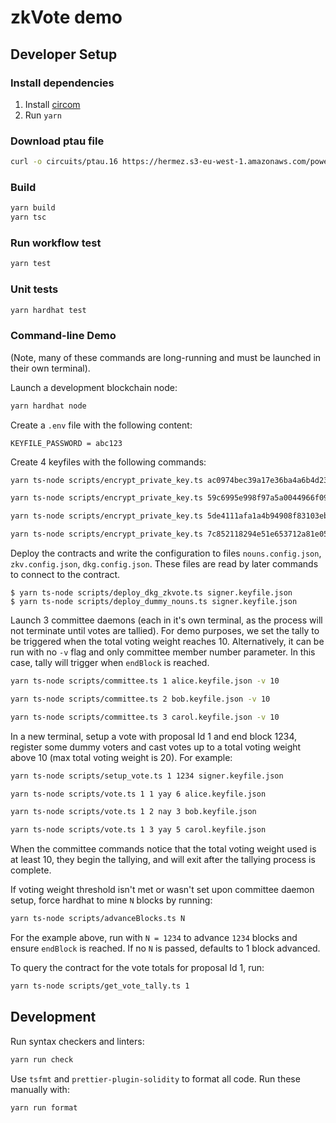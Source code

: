 zkVote demo
===========

## Developer Setup

### Install dependencies

1. Install [circom](https://docs.circom.io/getting-started/installation/)
2. Run `yarn`

### Download ptau file
```sh
curl -o circuits/ptau.16 https://hermez.s3-eu-west-1.amazonaws.com/powersOfTau28_hez_final_16.ptau
```

### Build

```sh
yarn build
yarn tsc
```

### Run workflow test

```sh
yarn test
```

### Unit tests

```sh
yarn hardhat test
```

### Command-line Demo

(Note, many of these commands are long-running and must be launched in their
own terminal).

Launch a development blockchain node:
```sh
yarn hardhat node
```

Create a `.env` file with the following content:
```env
KEYFILE_PASSWORD = abc123
```

Create 4 keyfiles with the following commands:
```sh
yarn ts-node scripts/encrypt_private_key.ts ac0974bec39a17e36ba4a6b4d238ff944bacb478cbed5efcae784d7bf4f2ff80 abc123 -k signer.keyfile.json

yarn ts-node scripts/encrypt_private_key.ts 59c6995e998f97a5a0044966f0945389dc9e86dae88c7a8412f4603b6b78690d abc123 -k alice.keyfile.json

yarn ts-node scripts/encrypt_private_key.ts 5de4111afa1a4b94908f83103eb1f1706367c2e68ca870fc3fb9a804cdab365a abc123 -k bob.keyfile.json

yarn ts-node scripts/encrypt_private_key.ts 7c852118294e51e653712a81e05800f419141751be58f605c371e15141b007a6 abc123 -k carol.keyfile.json
```

Deploy the contracts and write the configuration to files `nouns.config.json`, `zkv.config.json`, `dkg.config.json`.
These files are read by later commands to connect to the contract.

```console
$ yarn ts-node scripts/deploy_dkg_zkvote.ts signer.keyfile.json
$ yarn ts-node scripts/deploy_dummy_nouns.ts signer.keyfile.json
```

Launch 3 committee daemons (each in it's own terminal, as the process will not
terminate until votes are tallied).  For demo purposes, we set the tally to be
triggered when the total voting weight reaches 10. Alternatively, it can be run with no `-v` flag and only committee member number parameter. In this case, tally will trigger when `endBlock` is reached.

```sh
yarn ts-node scripts/committee.ts 1 alice.keyfile.json -v 10
```
```sh
yarn ts-node scripts/committee.ts 2 bob.keyfile.json -v 10
```
```sh
yarn ts-node scripts/committee.ts 3 carol.keyfile.json -v 10
```

In a new terminal, setup a vote with proposal Id 1 and end block 1234, register some dummy voters and cast votes up to a total voting weight above 10
(max total voting weight is 20).  For example:
```sh
yarn ts-node scripts/setup_vote.ts 1 1234 signer.keyfile.json
```

```sh
yarn ts-node scripts/vote.ts 1 1 yay 6 alice.keyfile.json
```
```sh
yarn ts-node scripts/vote.ts 1 2 nay 3 bob.keyfile.json
```
```sh
yarn ts-node scripts/vote.ts 1 3 yay 5 carol.keyfile.json
```

When the committee commands notice that the total voting weight used is at
least 10, they begin the tallying, and will exit after the tallying process is
complete.  

If voting weight threshold isn't met or wasn't set upon committee daemon setup, force hardhat to mine `N` blocks by running:

```sh
yarn ts-node scripts/advanceBlocks.ts N
```

For the example above, run with `N = 1234` to advance `1234` blocks and ensure `endBlock` is reached. If no `N` is passed, defaults to 1 block advanced.

To query the contract for the vote totals for proposal Id 1, run:

```sh
yarn ts-node scripts/get_vote_tally.ts 1
```

## Development

Run syntax checkers and linters:
```sh
yarn run check
```

Use `tsfmt` and `prettier-plugin-solidity` to format all code.  Run these manually with:
```sh
yarn run format
```
